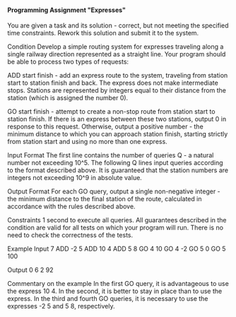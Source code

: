 #### Programming Assignment "Expresses"

You are given a task and its solution - correct, but not meeting the specified time constraints. Rework this solution and submit it to the system.

Condition
Develop a simple routing system for expresses traveling along a single railway direction represented as a straight line. Your program should be able to process two types of requests:

ADD start finish - add an express route to the system, traveling from station start to station finish and back. The express does not make intermediate stops. Stations are represented by integers equal to their distance from the station (which is assigned the number 0).

GO start finish - attempt to create a non-stop route from station start to station finish. If there is an express between these two stations, output 0 in response to this request. Otherwise, output a positive number - the minimum distance to which you can approach station finish, starting strictly from station start and using no more than one express.

Input Format
The first line contains the number of queries Q - a natural number not exceeding 10^5. The following Q lines input queries according to the format described above. It is guaranteed that the station numbers are integers not exceeding 10^9 in absolute value.

Output Format
For each GO query, output a single non-negative integer - the minimum distance to the final station of the route, calculated in accordance with the rules described above.

Constraints
1 second to execute all queries. All guarantees described in the condition are valid for all tests on which your program will run. There is no need to check the correctness of the tests.

Example
Input
7
ADD -2 5
ADD 10 4
ADD 5 8
GO 4 10
GO 4 -2
GO 5 0
GO 5 100

Output
0
6
2
92

Commentary on the example
In the first GO query, it is advantageous to use the express 10 4. In the second, it is better to stay in place than to use the express. In the third and fourth GO queries, it is necessary to use the expresses -2 5 and 5 8, respectively.